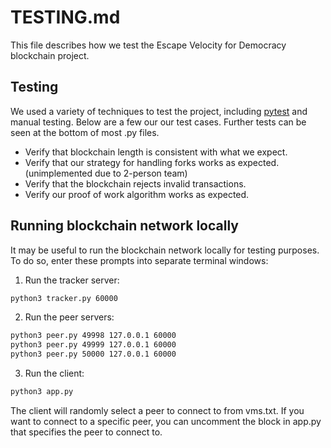# TESTING.md

This file describes how we test the Escape Velocity for Democracy blockchain project.

## Testing

We used a variety of techniques to test the project, including [pytest](https://docs.pytest.org/en/latest/) and manual testing. Below are a few our our test cases. Further tests can be seen at the bottom of most .py files.
- Verify that blockchain length is consistent with what we expect.
- Verify that our strategy for handling forks works as expected. (unimplemented due to 2-person team)
- Verify that the blockchain rejects invalid transactions.
- Verify our proof of work algorithm works as expected.


## Running blockchain network locally
It may be useful to run the blockchain network locally for testing purposes. To do so, enter these prompts into separate terminal windows:

1. Run the tracker server:
```bash
python3 tracker.py 60000
```

2. Run the peer servers:
```bash
python3 peer.py 49998 127.0.0.1 60000
python3 peer.py 49999 127.0.0.1 60000
python3 peer.py 50000 127.0.0.1 60000
```

3. Run the client:
```bash
python3 app.py
```
The client will randomly select a peer to connect to from vms.txt. If you want to connect to a specific peer, you can uncomment the block in app.py that specifies the peer to connect to.




